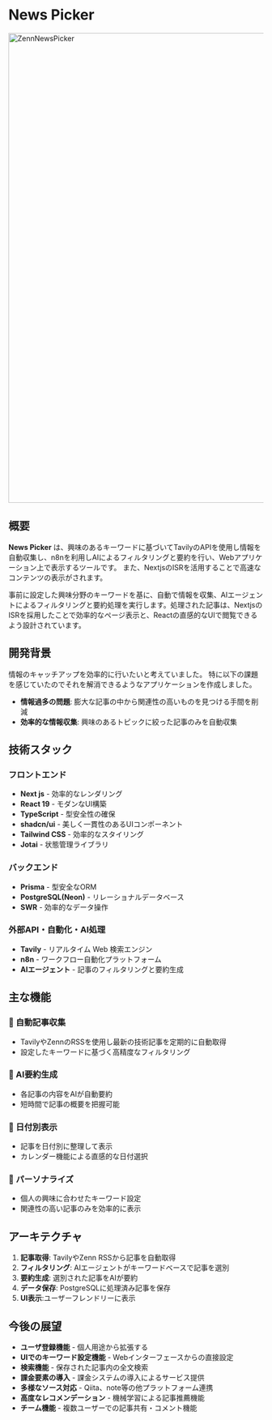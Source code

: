 # News Picker
<img width="1920" height="928" alt="ZennNewsPicker" src="https://github.com/user-attachments/assets/da474f7b-be76-494c-baab-c462958d500f" />

## 概要

**News Picker** は、興味のあるキーワードに基づいてTavilyのAPIを使用し情報を自動収集し、n8nを利用しAIによるフィルタリングと要約を行い、Webアプリケーション上で表示するツールです。
また、NextjsのISRを活用することで高速なコンテンツの表示がされます。

事前に設定した興味分野のキーワードを基に、自動で情報を収集、AIエージェントによるフィルタリングと要約処理を実行します。処理された記事は、NextjsのISRを採用したことで効率的なページ表示と、Reactの直感的なUIで閲覧できるよう設計されています。

## 開発背景
情報のキャッチアップを効率的に行いたいと考えていました。
特に以下の課題を感じていたのでそれを解消できるようなアプリケーションを作成しました。

- **情報過多の問題**: 膨大な記事の中から関連性の高いものを見つける手間を削減
- **効率的な情報収集**: 興味のあるトピックに絞った記事のみを自動収集

## 技術スタック

### フロントエンド
- **Next js** - 効率的なレンダリング
- **React 19** - モダンなUI構築
- **TypeScript** - 型安全性の確保
- **shadcn/ui** - 美しく一貫性のあるUIコンポーネント
- **Tailwind CSS** - 効率的なスタイリング
- **Jotai** - 状態管理ライブラリ

### バックエンド
- **Prisma** - 型安全なORM
- **PostgreSQL(Neon)** - リレーショナルデータベース
- **SWR** - 効率的なデータ操作

### 外部API・自動化・AI処理
- **Tavily** - リアルタイム Web 検索エンジン
- **n8n** - ワークフロー自動化プラットフォーム
- **AIエージェント** - 記事のフィルタリングと要約生成

## 主な機能

### 🔄 自動記事収集
- TavilyやZennのRSSを使用し最新の技術記事を定期的に自動取得
- 設定したキーワードに基づく高精度なフィルタリング

### 🤖 AI要約生成
- 各記事の内容をAIが自動要約
- 短時間で記事の概要を把握可能

### 📅 日付別表示
- 記事を日付別に整理して表示
- カレンダー機能による直感的な日付選択

### 🎯 パーソナライズ
- 個人の興味に合わせたキーワード設定
- 関連性の高い記事のみを効率的に表示

## アーキテクチャ

1. **記事取得**: TavilyやZenn RSSから記事を自動取得
2. **フィルタリング**: AIエージェントがキーワードベースで記事を選別
3. **要約生成**: 選別された記事をAIが要約
4. **データ保存**: PostgreSQLに処理済み記事を保存
5. **UI表示**:ユーザーフレンドリーに表示

## 今後の展望
- **ユーザ登録機能** - 個人用途から拡張する
- **UIでのキーワード設定機能** - Webインターフェースからの直接設定
- **検索機能** - 保存された記事内の全文検索
- **課金要素の導入** - 課金システムの導入によるサービス提供
- **多様なソース対応** - Qiita、note等の他プラットフォーム連携
- **高度なレコメンデーション** - 機械学習による記事推薦機能
- **チーム機能** - 複数ユーザーでの記事共有・コメント機能

